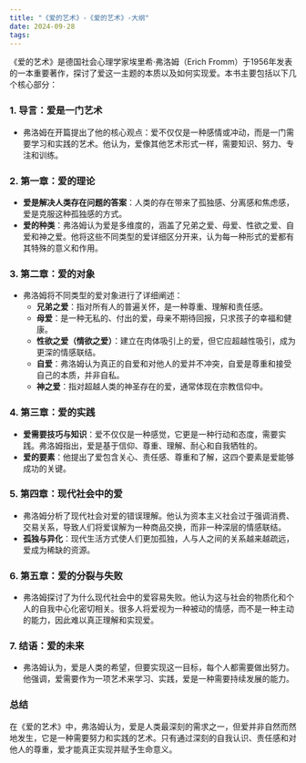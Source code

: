 ```yaml
---
title: "《爱的艺术》-《爱的艺术》-大纲"
date: 2024-09-28
tags: 
---
```

《爱的艺术》是德国社会心理学家埃里希·弗洛姆（Erich Fromm）于1956年发表的一本重要著作，探讨了爱这一主题的本质以及如何实现爱。本书主要包括以下几个核心部分：

### 1. **导言：爱是一门艺术**
   - 弗洛姆在开篇提出了他的核心观点：爱不仅仅是一种感情或冲动，而是一门需要学习和实践的艺术。他认为，爱像其他艺术形式一样，需要知识、努力、专注和训练。
  
### 2. **第一章：爱的理论**
   - **爱是解决人类存在问题的答案**：人类的存在带来了孤独感、分离感和焦虑感，爱是克服这种孤独感的方式。
   - **爱的种类**：弗洛姆认为爱是多维度的，涵盖了兄弟之爱、母爱、性欲之爱、自爱和神之爱。他将这些不同类型的爱详细区分开来，认为每一种形式的爱都有其特殊的意义和作用。
   
### 3. **第二章：爱的对象**
   - 弗洛姆将不同类型的爱对象进行了详细阐述：
     - **兄弟之爱**：指对所有人的普遍关怀，是一种尊重、理解和责任感。
     - **母爱**：是一种无私的、付出的爱，母亲不期待回报，只求孩子的幸福和健康。
     - **性欲之爱（情欲之爱）**：建立在肉体吸引上的爱，但它应超越性吸引，成为更深的情感联结。
     - **自爱**：弗洛姆认为真正的自爱和对他人的爱并不冲突，自爱是尊重和接受自己的本质，并非自私。
     - **神之爱**：指对超越人类的神圣存在的爱，通常体现在宗教信仰中。

### 4. **第三章：爱的实践**
   - **爱需要技巧与知识**：爱不仅仅是一种感觉，它更是一种行动和态度，需要实践。弗洛姆指出，爱是基于信仰、尊重、理解、耐心和自我牺牲的。
   - **爱的要素**：他提出了爱包含关心、责任感、尊重和了解，这四个要素是爱能够成功的关键。

### 5. **第四章：现代社会中的爱**
   - 弗洛姆分析了现代社会对爱的错误理解。他认为资本主义社会过于强调消费、交易关系，导致人们将爱误解为一种商品交换，而非一种深层的情感联结。
   - **孤独与异化**：现代生活方式使人们更加孤独，人与人之间的关系越来越疏远，爱成为稀缺的资源。

### 6. **第五章：爱的分裂与失败**
   - 弗洛姆探讨了为什么现代社会中的爱容易失败。他认为这与社会的物质化和个人的自我中心化密切相关。很多人将爱视为一种被动的情感，而不是一种主动的能力，因此难以真正理解和实现爱。

### 7. **结语：爱的未来**
   - 弗洛姆认为，爱是人类的希望，但要实现这一目标，每个人都需要做出努力。他强调，爱需要作为一项艺术来学习、实践，爱是一种需要持续发展的能力。

### 总结
在《爱的艺术》中，弗洛姆认为，爱是人类最深刻的需求之一，但爱并非自然而然地发生，它是一种需要努力和实践的艺术。只有通过深刻的自我认识、责任感和对他人的尊重，爱才能真正实现并赋予生命意义。